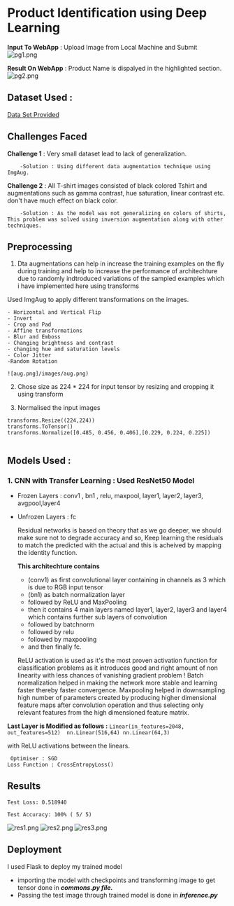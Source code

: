 #  Product Identification using Deep Learning  

**Input To WebApp** : Upload Image from Local Machine and Submit
![pg1.png](/images/pg1.png) 

**Result On WebApp** : Product Name is dispalyed in the highlighted section.
![pg2.png](/images/pg2.png) 


## Dataset Used :    
[Data Set Provided](/images) 


## Challenges Faced
**Challenge 1** : Very small dataset lead to lack of generalization.

        -Solution : Using different data augmentation technique using ImgAug.
 **Challenge 2** : All T-shirt images consisted of black colored Tshirt and augmentations such as gamma contrast, hue saturation, linear contrast etc. don't have much effect on black color.

        -Solution : As the model was not generalizing on colors of shirts, This problem was solved using inversion augmentation along with other techniques.


## Preprocessing 

1. Dta augmentations can help in increase the training examples on the fly during training and help to increase the performance of architechture due to randomly indtroduced variations of the sampled examples which i have implemented here using transforms

Used ImgAug to apply different transformations on the images.

    - Horizontal and Vertical Flip
    - Invert
    - Crop and Pad
    - Affine transformations
    - Blur and Emboss
    - Changing brightness and contrast
    - changing hue and saturation levels
    - Color Jitter
    -Random Rotation
    
    ![aug.png]/images/aug.png) 
    

2. Chose size as 224 * 224 for input tensor by resizing and cropping it using transform

3. Normalised the input images
```
transforms.Resize((224,224))
transforms.ToTensor()
transforms.Normalize([0.485, 0.456, 0.406],[0.229, 0.224, 0.225])


```

## Models Used :

   ### 1. CNN with Transfer Learning : Used ResNet50 Model
   - Frozen Layers : conv1 , bn1 , relu, maxpool, layer1, layer2, layer3, avgpool,layer4
   - Unfrozen Layers :  fc
        
        Residual networks is based on theory that as we go deeper, we should make sure not to degrade accuracy and so, Keep learning the residuals to match the predicted with the actual and this is acheived by mapping the identity function.

        **This architechture contains**
        - (conv1) as first convolutional layer containing in channels as 3 which is due to RGB input tensor
        - (bn1) as batch normalization layer
        - followed by ReLU and MaxPooling
        - then it contains 4 main layers named layer1, layer2, layer3 and layer4 which contains further sub layers of convolution
        - followed by batchnorm
        - followed by relu
        - followed by maxpooling
        - and then finally fc.
        
        ReLU activation is used as it's the most proven activation function for classification problems as it introduces good and right amount of non linearity with less chances of vanishing gradient problem ! Batch normalization helped in making the network more stable and   learning faster thereby faster convergence. Maxpooling helped in downsampling high number of parameters created by producing higher dimensional feature maps after convolution operation and thus selecting only relevant features from the high dimensioned feature matrix.

   **Last Layer is Modified as follows :**
          ```
          Linear(in_features=2048, out_features=512) 
          nn.Linear(516,64)
          nn.Linear(64,3)
          ```
       
with ReLU activations between the linears.
    
 ``` 
  Optimiser : SGD
 Loss Function : CrossEntropyLoss()
 ```
## Results


```
Test Loss: 0.518940

Test Accuracy: 100% ( 5/ 5)
```
![res1.png](/images/res1.png) 
![res2.png](/images/res2.png) 
![res3.png](/images/res3.png) 

## Deployment
I used Flask to deploy my trained model 
 - importing the model with checkpoints and transforming image to get tensor done in **_commons.py file._**
 - Passing the test image through trained model is done in **_inference.py_**






        
            

    
   
    

  
  
  
